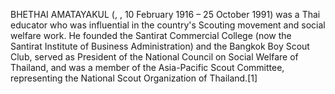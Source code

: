 BHETHAI AMATAYAKUL (, , 10 February 1916 – 25 October 1991) was a Thai educator who was influential in the country's Scouting movement and social welfare work. He founded the Santirat Commercial College (now the Santirat Institute of Business Administration) and the Bangkok Boy Scout Club, served as President of the National Council on Social Welfare of Thailand, and was a member of the Asia-Pacific Scout Committee, representing the National Scout Organization of Thailand.[1]
